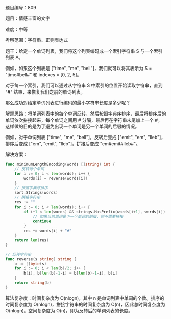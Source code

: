 题目编号：809

题目：情感丰富的文字

难度：中等

考察范围：字符串、正则表达式

题干：给定一个单词列表，我们将这个列表编码成一个索引字符串 S 与一个索引列表 A。

例如，如果这个列表是 ["time", "me", "bell"]，我们就可以将其表示为 S = "time#bell#" 和 indexes = [0, 2, 5]。

对于每一个索引，我们可以通过从字符串 S 中索引的位置开始读取字符串，直到 "#" 结束，来恢复我们之前的单词列表。

那么成功对给定单词列表进行编码的最小字符串长度是多少呢？

解题思路：将单词列表中的每个单词反转，然后按照字典序排序，最后将排序后的单词依次拼接起来，每个单词之间用 # 分隔，最后再在字符串末尾加上一个 #。这样做的目的是为了避免出现一个单词是另一个单词的后缀的情况。

例如，对于单词列表 ["time", "me", "bell"]，反转后变成 ["emit", "em", "lleb"]，排序后变成 ["em", "emit", "lleb"]，拼接后变成 "em#emit#lleb#"。

解决方案：

```go
func minimumLengthEncoding(words []string) int {
    // 反转每个单词
    for i := 0; i < len(words); i++ {
        words[i] = reverse(words[i])
    }
    // 按照字典序排序
    sort.Strings(words)
    // 拼接字符串
    res := ""
    for i := 0; i < len(words); i++ {
        if i+1 < len(words) && strings.HasPrefix(words[i+1], words[i]) {
            // 如果当前单词是下一个单词的前缀，则不需要拼接
            continue
        }
        res += words[i] + "#"
    }
    return len(res)
}

// 反转字符串
func reverse(s string) string {
    b := []byte(s)
    for i := 0; i < len(b)/2; i++ {
        b[i], b[len(b)-1-i] = b[len(b)-1-i], b[i]
    }
    return string(b)
}
```

算法复杂度：时间复杂度为 O(nlogn)，其中 n 是单词列表中单词的个数。排序的时间复杂度为 O(nlogn)，拼接字符串的时间复杂度为 O(n)，因此总时间复杂度为 O(nlogn)。空间复杂度为 O(n)，即为反转后的单词列表的长度。